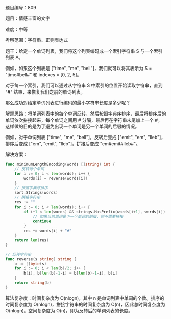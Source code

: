 题目编号：809

题目：情感丰富的文字

难度：中等

考察范围：字符串、正则表达式

题干：给定一个单词列表，我们将这个列表编码成一个索引字符串 S 与一个索引列表 A。

例如，如果这个列表是 ["time", "me", "bell"]，我们就可以将其表示为 S = "time#bell#" 和 indexes = [0, 2, 5]。

对于每一个索引，我们可以通过从字符串 S 中索引的位置开始读取字符串，直到 "#" 结束，来恢复我们之前的单词列表。

那么成功对给定单词列表进行编码的最小字符串长度是多少呢？

解题思路：将单词列表中的每个单词反转，然后按照字典序排序，最后将排序后的单词依次拼接起来，每个单词之间用 # 分隔，最后再在字符串末尾加上一个 #。这样做的目的是为了避免出现一个单词是另一个单词的后缀的情况。

例如，对于单词列表 ["time", "me", "bell"]，反转后变成 ["emit", "em", "lleb"]，排序后变成 ["em", "emit", "lleb"]，拼接后变成 "em#emit#lleb#"。

解决方案：

```go
func minimumLengthEncoding(words []string) int {
    // 反转每个单词
    for i := 0; i < len(words); i++ {
        words[i] = reverse(words[i])
    }
    // 按照字典序排序
    sort.Strings(words)
    // 拼接字符串
    res := ""
    for i := 0; i < len(words); i++ {
        if i+1 < len(words) && strings.HasPrefix(words[i+1], words[i]) {
            // 如果当前单词是下一个单词的前缀，则不需要拼接
            continue
        }
        res += words[i] + "#"
    }
    return len(res)
}

// 反转字符串
func reverse(s string) string {
    b := []byte(s)
    for i := 0; i < len(b)/2; i++ {
        b[i], b[len(b)-1-i] = b[len(b)-1-i], b[i]
    }
    return string(b)
}
```

算法复杂度：时间复杂度为 O(nlogn)，其中 n 是单词列表中单词的个数。排序的时间复杂度为 O(nlogn)，拼接字符串的时间复杂度为 O(n)，因此总时间复杂度为 O(nlogn)。空间复杂度为 O(n)，即为反转后的单词列表的长度。